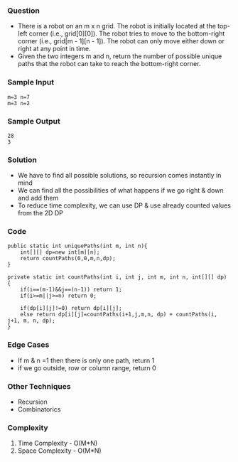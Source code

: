 ### Question
- There is a robot on an m x n grid. The robot is initially located at the top-left corner (i.e., grid[0][0]). The robot tries to move to the bottom-right corner (i.e., grid[m - 1][n - 1]). The robot can only move either down or right at any point in time. 
- Given the two integers m and n, return the number of possible unique paths that the robot can take to reach the bottom-right corner.

### Sample Input
    m=3 n=7
    m=3 n=2

### Sample Output
    28
    3

### Solution
- We have to find all possible solutions, so recursion comes instantly in mind
- We can find all the possibilities of what happens if we go right & down and add them
- To reduce time complexity, we can use DP & use already counted values from the 2D DP

### Code
    public static int uniquePaths(int m, int n){
        int[][] dp=new int[m][n];
        return countPaths(0,0,m,n,dp);
    }

    private static int countPaths(int i, int j, int m, int n, int[][] dp) {
        if(i==(m-1)&&j==(n-1)) return 1;
        if(i>=m||j>=n) return 0;

        if(dp[i][j]!=0) return dp[i][j];
        else return dp[i][j]=countPaths(i+1,j,m,n, dp) + countPaths(i, j+1, m, n, dp);
    }

### Edge Cases
- If m & n =1 then there is only one path, return 1
- if we go outside, row or column range, return 0

### Other Techniques
- Recursion
- Combinatorics

### Complexity
1. Time Complexity - O(M*N)
2. Space Complexity - O(M*N)